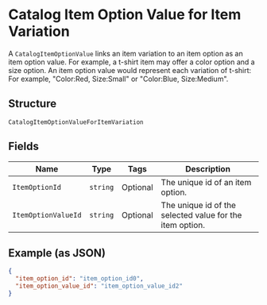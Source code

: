 
# Catalog Item Option Value for Item Variation

A `CatalogItemOptionValue` links an item variation to an item option as
an item option value. For example, a t-shirt item may offer a color option and
a size option. An item option value would represent each variation of t-shirt:
For example, "Color:Red, Size:Small" or "Color:Blue, Size:Medium".

## Structure

`CatalogItemOptionValueForItemVariation`

## Fields

| Name | Type | Tags | Description |
|  --- | --- | --- | --- |
| `ItemOptionId` | `string` | Optional | The unique id of an item option. |
| `ItemOptionValueId` | `string` | Optional | The unique id of the selected value for the item option. |

## Example (as JSON)

```json
{
  "item_option_id": "item_option_id0",
  "item_option_value_id": "item_option_value_id2"
}
```

